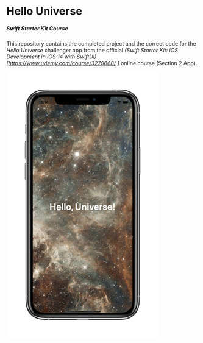 # Hello Universe
##### Swift Starter Kit Course

This repository contains the completed project and the correct code for the *Hello Universe* challenger app from the official *(Swift Starter Kit: iOS Development in iOS 14 with SwiftUI)[https://www.udemy.com/course/3270668/ ]* online course (Section 2 App).

<img src="Project Resources/AppComplete_HelloUniverse.png" width="400"/>
